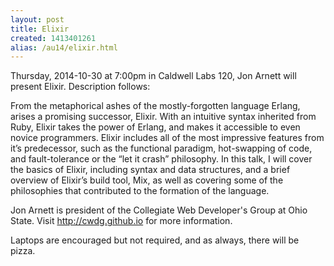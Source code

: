 ```yaml
---
layout: post
title: Elixir
created: 1413401261
alias: /au14/elixir.html
---
```

Thursday, 2014-10-30 at 7:00pm in Caldwell Labs 120, Jon Arnett will present Elixir. Description follows:

From the metaphorical ashes of the mostly-forgotten language Erlang, arises a promising successor, Elixir. With an intuitive syntax inherited from Ruby, Elixir takes the power of Erlang, and makes it accessible to even novice programmers. Elixir includes all of the most impressive features from it’s predecessor, such as the functional paradigm, hot-swapping of code, and fault-tolerance or the “let it crash” philosophy. In this talk, I will cover the basics of Elixir, including syntax and data structures, and a brief overview of Elixir’s build tool, Mix, as well as covering some of the philosophies that contributed to the formation of the language.

Jon Arnett is president of the Collegiate Web Developer's Group at Ohio State. Visit http://cwdg.github.io for more information.

Laptops are encouraged but not required, and as always, there will be pizza.
